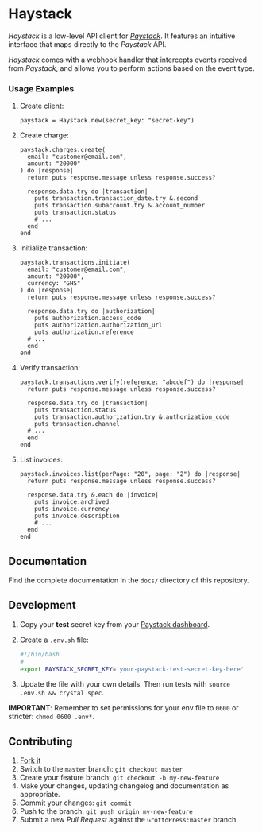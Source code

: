 # Haystack

*Haystack* is a low-level API client for [*Paystack*](https://paystack.com). It features an intuitive interface that maps directly to the *Paystack* API.

*Haystack* comes with a webhook handler that intercepts events received from *Paystack*, and allows you to perform actions based on the event type.

### Usage Examples

1. Create client:

   ```crystal
   paystack = Haystack.new(secret_key: "secret-key")
   ```

1. Create charge:

   ```crystal
   paystack.charges.create(
     email: "customer@email.com",
     amount: "20000"
   ) do |response|
     return puts response.message unless response.success?

     response.data.try do |transaction|
       puts transaction.transaction_date.try &.second
       puts transaction.subaccount.try &.account_number
       puts transaction.status
       # ...
     end
   end
   ```

1. Initialize transaction:

   ```crystal
   paystack.transactions.initiate(
     email: "customer@email.com",
     amount: "20000",
     currency: "GHS"
   ) do |response|
     return puts response.message unless response.success?

     response.data.try do |authorization|
       puts authorization.access_code
       puts authorization.authorization_url
       puts authorization.reference
     # ...
     end
   end
   ```

1. Verify transaction:

   ```crystal
   paystack.transactions.verify(reference: "abcdef") do |response|
     return puts response.message unless response.success?

     response.data.try do |transaction|
       puts transaction.status
       puts transaction.authorization.try &.authorization_code
       puts transaction.channel
     # ...
     end
   end
   ```

1. List invoices:

   ```crystal
   paystack.invoices.list(perPage: "20", page: "2") do |response|
     return puts response.message unless response.success?

     response.data.try &.each do |invoice|
       puts invoice.archived
       puts invoice.currency
       puts invoice.description
       # ...
     end
   end
   ```

## Documentation

Find the complete documentation in the `docs/` directory of this repository.

## Development

1. Copy your **test** secret key from your [Paystack dashboard](https://dashboard.paystack.com).

1. Create a `.env.sh` file:

   ```bash
   #!/bin/bash
   #
   export PAYSTACK_SECRET_KEY='your-paystack-test-secret-key-here'
   ```

1. Update the file with your own details. Then run tests with `source .env.sh && crystal spec`.

**IMPORTANT**: Remember to set permissions for your env file to `0600` or stricter: `chmod 0600 .env*`.

## Contributing

1. [Fork it](https://github.com/GrottoPress/haystack/fork)
1. Switch to the `master` branch: `git checkout master`
1. Create your feature branch: `git checkout -b my-new-feature`
1. Make your changes, updating changelog and documentation as appropriate.
1. Commit your changes: `git commit`
1. Push to the branch: `git push origin my-new-feature`
1. Submit a new *Pull Request* against the `GrottoPress:master` branch.
